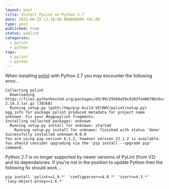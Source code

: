 ```yaml
---
layout: post
title: Install PyLint on Python 2.7
date: 2022-06-25 13:18:00.000000000 +01:00
type: post
published: true
status: publish
categories:
  - pylint
  - python
tags:
  - pylint
  - python
---
```

When installing [pylint](https://pypi.org/project/pylint/) with Python 2.7 you may encounter the following error...

```
Collecting pylint
  Downloading https://files.pythonhosted.org/packages/d9/99/2958da59c0203fe40670bcbce52043b4db4e74ef0db14ab59d5b66c0ba6c/pylint-2.14.3.tar.gz (393kB)
  Running setup.py (path:/tmp/pip-build-VElRHY/pylint/setup.py) egg_info for package pylint produced metadata for project name unknown. Fix your #egg=pylint fragments.
Installing collected packages: unknown
  Running setup.py install for unknown: started
    Running setup.py install for unknown: finished with status 'done'
Successfully installed unknown-0.0.0
You are using pip version 8.1.2, however version 22.1.2 is available.
You should consider upgrading via the 'pip install --upgrade pip' command.
```

Python 2.7 is no longer supported by newer versions of PyLint (from V2) and its dependancies. If you're not in the position to update Python then the following fix should work...

```
pip install 'pylint==1.9.*' 'configparser==4.0.*' 'isort==4.3.*' 'lazy-object-proxy==1.6.*'
```